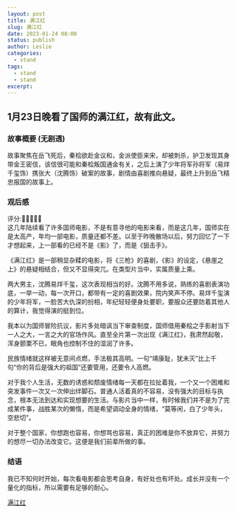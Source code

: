 ```yaml
---
layout: post
title: 满江红
slug: 满江红
date: 2023-01-24 08:00
status: publish
author: Leslie
categories: 
  - stand 
tags:
  - stand 
  - stand 
excerpt: 
---
```


1月23日晚看了国师的满江红，故有此文。  
---
### 故事概要 (无剧透)
故事聚焦在岳飞死后，秦桧欲赴金议和，金派使臣来宋，却被刺杀，护卫发现其身带金王密信，该信很可能和秦桧叛国通金有关，之后上演了少年将军孙将军（易烊千玺饰）携张大（沈腾饰）破案的故事，剧情由喜剧推向悬疑，最终上升到岳飞精忠报国的故事上。  

### 观后感
评分:🌟🌟🌟🌟🌟  
这几年陆续看了许多国师电影，不是有意寻他的电影来看，而是这几年，国师实在是太高产，年均一部电影，质量还都不差。以至于昨晚散场以后，努力回忆了一下才想起来，上一部看的已经不是《影》了，而是《狙击手》。  

《满江红》是一部稍显杂糅的电影，将《三枪》的喜剧，《影》的设定，《悬崖之上》的悬疑相结合，但又不显得突兀。在类型片当中，实属质量上乘。  

两大男主，沈腾易烊千玺，这次表现相当的好。沈腾不用多说，熟练的喜剧表演功底，一举一动，每一次开口，都带有一定的喜剧效果，院内笑声不停。易烊千玺演的少年将军，一脸苦大仇深的扮相，年纪轻轻便身处要职，要服众还要防着其他人的算计，我觉得演的挺到位。  

我本以为国师冒险抗议，影片多处暗讽当下审查制度，国师借用秦桧之手影射当下一人之大，一言之大的官场作风。直至全片第一次出现《满江红》，我肃然起敬，浑身颤栗不已，眼角也控制不住的湿润了许多。  

民族情绪就这样被无意间点燃，手法极其高明。一句“靖康耻，犹未灭”比上千句“你的背后是强大的祖国”还要管用，还要令人高燃。  

对于我个人生活，无数的诱惑和颓废情绪每一天都在拉扯着我，一个又一个困难和突发事件一次又一次伸出绊脚石。普通人活着真的不容易，没有强大的目标与执念，根本无法到达和实现想要的生活。与影片当中一样，有时候我们并不是为了完成某件事，战胜某次的懒惰，而是希望调动全身的情绪，“莫等闲，白了少年头，空悲切”。  

对于整个国家，你想跑也容易，你想骂也容易，真正的困难是你不放弃它，并努力的想尽一切办法改变它。这便是我们前辈所做的事。  

### 结语
我已不知何时开始，每次看电影都会思考自身，有好处也有坏处。成长并没有一个量化的指标，所以需要有足够的耐心。

[满江红](https://github.com/lesnolie/Marverick/issues/21)

